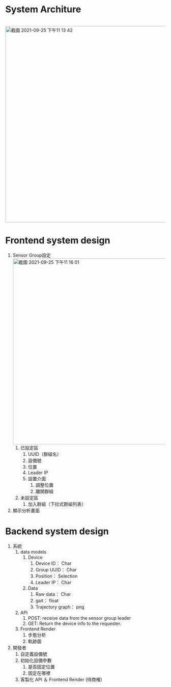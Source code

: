 # System Architure

<br><img width="617" alt="截圖 2021-09-25 下午11 13 42" src="https://user-images.githubusercontent.com/79713835/134776388-afe5ad38-1eae-4189-8909-0291174b4d0a.png">


# Frontend system design
1. Sensor Group設定
   <img width="585" alt="截圖 2021-09-25 下午11 16 01" src="https://user-images.githubusercontent.com/79713835/134776462-28e003e9-9d4d-438f-806c-e9862d7c655c.png">
   1. 已設定區
      1. UUID（群組名）
      2. 設備號
      3. 位置
      4. Leader IP
      5. 設置介面
         1. 調整位置
         2. 離開群組
   2. 未設定區
      1. 加入群組（下拉式群組列表）
2. 顯示分析畫面
# Backend system design
1. 系統
    1. data models
        1. Device
            1. Device ID： Char
            2. Group UUID： Char
            3. Position： Selection
            4. Leader IP： Char
        2. Data
            1. Raw data： Char
            2. gait： float
            3. Trajectory graph： png
    2. API
        1. POST: receive data from the sensor group leader
        2. GET: Return the device info to the requester.
    3.  Frontend Render
        1. 步態分析
        2. 軌跡圖
2. 開發者
    1. 自定義設備號
    2. 初始化設備參數
        1. 是否固定位置
        2. 固定在哪裡
    3. 客製化 API ＆ Frontend Render (待商榷)

